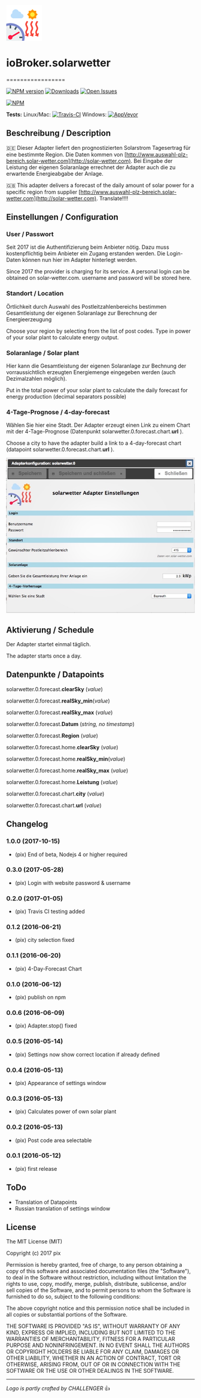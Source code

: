 ![Logo](admin/solarwetter.png)
# ioBroker.solarwetter
=================

[![NPM version](http://img.shields.io/npm/v/iobroker.solarwetter.svg)](https://www.npmjs.com/package/iobroker.solarwetter)
[![Downloads](https://img.shields.io/npm/dm/iobroker.solarwetter.svg)](https://www.npmjs.com/package/iobroker.solarwetter)
[![Open Issues](http://githubbadges.herokuapp.com/Pix---/ioBroker.solarwetter/issues.svg)](http://github.com/Pix---/ioBroker.solarwetter/issues)

[![NPM](https://nodei.co/npm/iobroker.solarwetter.png?downloads=true)](https://nodei.co/npm/iobroker.solarwetter/)

**Tests:** Linux/Mac: [![Travis-CI](http://img.shields.io/travis/Pix---/ioBroker.solarwetter/master.svg)](https://travis-ci.org/Pix---/ioBroker.solarwetter)
Windows: [![AppVeyor](https://ci.appveyor.com/api/projects/status/github/Pix---/ioBroker.solarwetter?branch=master&svg=true)](https://ci.appveyor.com/project/Pix---/ioBroker-solarwetter/)

## Beschreibung / Description
:de: Dieser Adapter liefert den prognostizierten Solarstrom Tagesertrag für eine bestimmte Region. Die Daten kommen von [http://www.auswahl-plz-bereich.solar-wetter.com](http://solar-wetter.com).
Bei Eingabe der Leistung der eigenen Solaranlage errechnet der Adapter auch die zu erwartende Energieabgabe der Anlage.

:uk: This adapter delivers a forecast of the daily amount of solar power for a specific region from supplier [http://www.auswahl-plz-bereich.solar-wetter.com](http://solar-wetter.com). 
Translate!!!!

## Einstellungen / Configuration
### User / Passwort
Seit 2017 ist die Authentifizierung beim Anbieter nötig. Dazu muss kostenpflichtig beim Anbieter ein Zugang erstanden werden. Die Login-Daten können nun hier im Adapter hinterlegt werden.

Since 2017 the provider is charging for its service. A personal login can be obtained on solar-wetter.com. username and password will be stored here.

### Standort / Location
Örtlichkeit durch Auswahl des Postleitzahlenbereichs bestimmen
Gesamtleistung der eigenen Solaranlage zur Berechnung der Energieerzeugung

Choose your region by selecting from the list of post codes.
Type in power of your solar plant to calculate energy output.

### Solaranlage / Solar plant
Hier kann die Gesamtleistung der eigenen Solaranlage zur Bechnung der vorraussichtlich erzeugten Energiemenge eingegeben werden (auch Dezimalzahlen möglich).

Put in the total power of your solar plant to calculate the daily forecast for energy production (decimal separators possible)

### 4-Tage-Prognose / 4-day-forecast
Wählen Sie hier eine Stadt. Der Adapter erzeugt einen Link zu einem Chart mit der 4-Tage-Prognose (Datenpunkt solarwetter.0.forecast.chart.__url__ ).

Choose a city to have the adapter build a link to a 4-day-forecast chart (datapoint solarwetter.0.forecast.chart.__url__ ).

![alt text](img/solarwetterSettingScreenshot.jpg "Screenshot Settings")

## Aktivierung / Schedule
Der Adapter startet einmal täglich.

The adapter starts once a day.

##  Datenpunkte / Datapoints

solarwetter.0.forecast.__clearSky__ (*value*)

solarwetter.0.forecast.__realSky_min__(*value*)

solarwetter.0.forecast.__realSky_max__ (*value*)

solarwetter.0.forecast.__Datum__  (*string, no timestamp*)

solarwetter.0.forecast.__Region__ (*value*)

solarwetter.0.forecast.home.__clearSky__ (*value*)

solarwetter.0.forecast.home.__realSky_min__(*value*)

solarwetter.0.forecast.home.__realSky_max__ (*value*)

solarwetter.0.forecast.home.__Leistung__ (*value*)

solarwetter.0.forecast.chart.__city__ (*value*)

solarwetter.0.forecast.chart.__url__ (*value*)



## Changelog
### 1.0.0 (2017-10-15)
* (pix) End of beta, Nodejs 4 or higher required

### 0.3.0 (2017-05-28)
* (pix) Login with website password & username  

### 0.2.0 (2017-01-05)
* (pix) Travis CI testing added

### 0.1.2 (2016-06-21)
* (pix) city selection fixed

### 0.1.1 (2016-06-20)
* (pix) 4-Day-Forecast Chart

### 0.1.0 (2016-06-12)
* (pix) publish on npm

### 0.0.6 (2016-06-09)
* (pix) Adapter.stop() fixed

### 0.0.5 (2016-05-14)
* (pix) Settings now show correct location if already defined

### 0.0.4 (2016-05-13)
* (pix) Appearance of settings window

### 0.0.3 (2016-05-13)
* (pix) Calculates power of own solar plant

### 0.0.2 (2016-05-13)
* (pix) Post code area selectable

### 0.0.1 (2016-05-12)
* (pix) first release

## ToDo
* Translation of Datapoints
* Russian translation of settings window

## License

The MIT License (MIT)

Copyright (c) 2017 pix

Permission is hereby granted, free of charge, to any person obtaining a copy
of this software and associated documentation files (the "Software"), to deal
in the Software without restriction, including without limitation the rights
to use, copy, modify, merge, publish, distribute, sublicense, and/or sell
copies of the Software, and to permit persons to whom the Software is
furnished to do so, subject to the following conditions:

The above copyright notice and this permission notice shall be included in all
copies or substantial portions of the Software.

THE SOFTWARE IS PROVIDED "AS IS", WITHOUT WARRANTY OF ANY KIND, EXPRESS OR
IMPLIED, INCLUDING BUT NOT LIMITED TO THE WARRANTIES OF MERCHANTABILITY,
FITNESS FOR A PARTICULAR PURPOSE AND NONINFRINGEMENT. IN NO EVENT SHALL THE
AUTHORS OR COPYRIGHT HOLDERS BE LIABLE FOR ANY CLAIM, DAMAGES OR OTHER
LIABILITY, WHETHER IN AN ACTION OF CONTRACT, TORT OR OTHERWISE, ARISING FROM,
OUT OF OR IN CONNECTION WITH THE SOFTWARE OR THE USE OR OTHER DEALINGS IN THE
SOFTWARE.

---
*Logo is partly crafted by CHALLENGER* :+1: 
